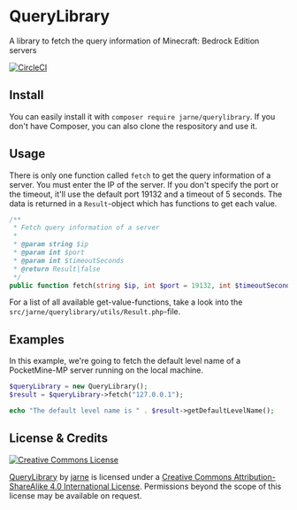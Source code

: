 # QueryLibrary
A library to fetch the query information of Minecraft: Bedrock Edition servers

[![CircleCI](https://circleci.com/gh/jarne/QueryLibrary.svg?style=svg)](https://circleci.com/gh/jarne/QueryLibrary)

## Install
You can easily install it with `composer require jarne/querylibrary`. If you don't have Composer, you can also clone the respository and use it.

## Usage
There is only one function called `fetch` to get the query information of a server. You must enter the IP of the server. If you don't specify the port or the timeout, it'll use the default port 19132 and a timeout of 5 seconds. The data is returned in a `Result`-object which has functions to get each value.

```php
/**
 * Fetch query information of a server
 *
 * @param string $ip
 * @param int $port
 * @param int $timeoutSeconds
 * @return Result|false
 */
public function fetch(string $ip, int $port = 19132, int $timeoutSeconds = 5) {
```

For a list of all available get-value-functions, take a look into the `src/jarne/querylibrary/utils/Result.php`-file.

## Examples
In this example, we're going to fetch the default level name of a PocketMine-MP server running on the local machine.

```php
$queryLibrary = new QueryLibrary();
$result = $queryLibrary->fetch("127.0.0.1");

echo "The default level name is " . $result->getDefaultLevelName();
```

## License & Credits
[![Creative Commons License](https://i.creativecommons.org/l/by-sa/4.0/88x31.png)](http://creativecommons.org/licenses/by-sa/4.0/)

[QueryLibrary](https://github.com/jarne/QueryLibrary) by [jarne](https://github.com/jarne) is licensed under a [Creative Commons Attribution-ShareAlike 4.0 International License](http://creativecommons.org/licenses/by-sa/4.0/). Permissions beyond the scope of this license may be available on request.
